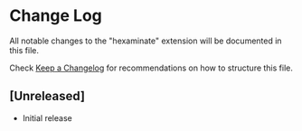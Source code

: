 # Change Log

All notable changes to the "hexaminate" extension will be documented in this file.

Check [Keep a Changelog](http://keepachangelog.com/) for recommendations on how to structure this file.

## [Unreleased]

- Initial release